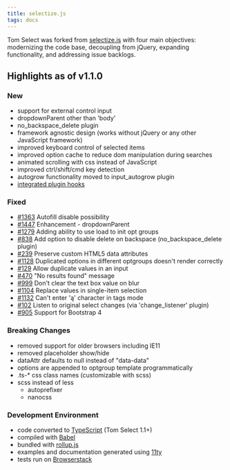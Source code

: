 ```yaml
---
title: selectize.js
tags: docs
---
```


<div class="lead">
Tom Select was forked from <a href="https://github.com/selectize/selectize.js">selectize.js</a> with four main objectives: modernizing the code base, decoupling from jQuery, expanding functionality, and addressing issue backlogs.
</div>

## Highlights as of v1.1.0

### New
- support for external control input
- dropdownParent other than 'body'
- no_backspace_delete plugin
- framework agnostic design (works without jQuery or any other JavaScript framework)
- improved keyboard control of selected items
- improved option cache to reduce dom manipulation during searches
- animated scrolling with css instead of JavaScript
- improved ctrl/shift/cmd key detection
- autogrow functionality moved to input_autogrow plugin
- [integrated plugin hooks](plugins.md)


### Fixed
- [#1363](https://github.com/selectize/selectize.js/issues/1363) Autofill disable possibility
- [#1447](https://github.com/selectize/selectize.js/issues/1447) Enhancement - dropdownParent
- [#1279](https://github.com/selectize/selectize.js/issues/1279) Adding ability to use load to init opt groups
- [#838](https://github.com/selectize/selectize.js/issues/838) Add option to disable delete on backspace (no_backspace_delete plugin)
- [#239](https://github.com/selectize/selectize.js/issues/239) Preserve custom HTML5 data attributes
- [#1128](https://github.com/selectize/selectize.js/issues/1128) Duplicated options in different optgroups doesn't render correctly
- [#129](https://github.com/selectize/selectize.js/issues/129) Allow duplicate values in an input
- [#470](https://github.com/selectize/selectize.js/issues/470) "No results found" message
- [#999](https://github.com/selectize/selectize.js/issues/999) Don't clear the text box value on blur
- [#1104](https://github.com/selectize/selectize.js/issues/1104) Replace values in single-item selection
- [#1132](https://github.com/selectize/selectize.js/issues/1132) Can't enter 'ą' character in tags mode
- [#102](https://github.com/selectize/selectize.js/issues/102) Listen to original select changes (via 'change_listener' plugin)
- [#905](https://github.com/selectize/selectize.js/issues/905) Support for Bootstrap 4


### Breaking Changes
- removed support for older browsers including IE11
- removed placeholder show/hide
- dataAttr defaults to null instead of "data-data"
- options are appended to optgroup template programmatically
- .ts-* css class names (customizable with scss)
- scss instead of less
	- autoprefixer
	- nanocss


### Development Environment
- code converted to <a href="https://www.typescriptlang.org/">TypeScript</a> (Tom Select 1.1+)
- compiled with <a href="https://babeljs.io/">Babel</a>
- bundled with <a href="https://rollupjs.org/guide/en/">rollup.js</a>
- examples and documentation generated using <a href="https://www.11ty.dev/">11ty</a>
- tests run on <a href="https://automate.browserstack.com/dashboard/v2/public-build/QXZ2Z2JUaUlSV2REcHRZYzIzQThxemRnNXNQZ0c3Lzh3d01FWE4vSk1oMD0tLVFFTGlUdmxaMWNIL3hCTUJXZk1qanc9PQ==--f7c82c941ca5c14a22f826b97bc02da17c071d5e">Browserstack</a>
